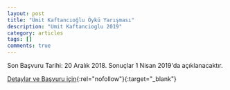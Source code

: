 ```yaml
---
layout: post
title: "Ümit Kaftancıoğlu Öykü Yarışması"
description: "Umit Kaftancioglu 2019"
category: articles
tags: []
comments: true
---
```


Son Başvuru Tarihi: 20 Aralık 2018. Sonuçlar 1 Nisan 2019'da açıklanacaktır.

[Detaylar ve Başvuru için](https://www.itvhaber.com/2019-umit-kaftancioglu-oyku-yarismasi-basvursu-basladi.html?utm_source=edebiyatyarismalari.com&utm_medium=affiliate){:rel="nofollow"}{:target="_blank"}